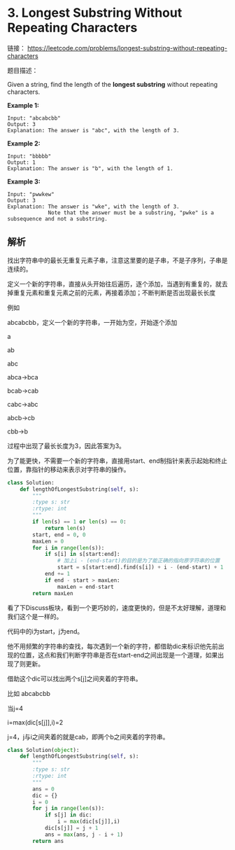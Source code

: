 # 3. Longest Substring Without Repeating Characters

链接： https://leetcode.com/problems/longest-substring-without-repeating-characters

题目描述：

Given a string, find the length of the **longest substring** without repeating characters.

**Example 1:**

```
Input: "abcabcbb"
Output: 3 
Explanation: The answer is "abc", with the length of 3. 
```

**Example 2:**

```
Input: "bbbbb"
Output: 1
Explanation: The answer is "b", with the length of 1.
```

**Example 3:**

```
Input: "pwwkew"
Output: 3
Explanation: The answer is "wke", with the length of 3. 
             Note that the answer must be a substring, "pwke" is a subsequence and not a substring.
```

## 解析

找出字符串中的最长无重复元素子串，注意这里要的是子串，不是子序列，子串是连续的。

定义一个新的字符串，直接从头开始往后遍历，逐个添加，当遇到有重复的，就去掉重复元素和重复元素之前的元素，再接着添加；不断判断是否出现最长长度

例如

abcabcbb，定义一个新的字符串，一开始为空，开始逐个添加

a

ab

abc

abca->bca

bcab->cab

cabc->abc

abcb->cb

cbb->b

过程中出现了最长长度为3，因此答案为3。

为了能更快，不需要一个新的字符串，直接用start、end制指针来表示起始和终止位置，靠指针的移动来表示对字符串的操作。

```python
class Solution:
    def lengthOfLongestSubstring(self, s):
        """
        :type s: str
        :rtype: int
        """
        if len(s) == 1 or len(s) == 0:
            return len(s)
        start, end = 0, 0
        maxLen = 0
        for i in range(len(s)):
            if s[i] in s[start:end]:
                # 加上i - (end-start)的目的是为了能正确的指向原字符串的位置
                start = s[start:end].find(s[i]) + i - (end-start) + 1
            end += 1
            if end - start > maxLen: 
                maxLen = end-start
        return maxLen
```



看了下Discuss板块，看到一个更巧妙的，速度更快的，但是不太好理解，道理和我们这个是一样的。

代码中的i为start，j为end。

他不用频繁的字符串的查找，每次遇到一个新的字符，都借助dic来标识他先前出现的位置，这点和我们判断字符串是否在start-end之间出现是一个道理，如果出现了则更新。

借助这个dic可以找出两个s[j]之间夹着的字符串。

比如 abcabcbb

当j=4

i=max(dic[s[j]],i)=2

j=4，j与i之间夹着的就是cab，即两个b之间夹着的字符串。

```python
class Solution(object):
    def lengthOfLongestSubstring(self, s):
        """
        :type s: str
        :rtype: int
        """
        ans = 0
        dic = {}
        i = 0
        for j in range(len(s)):
            if s[j] in dic:
                i = max(dic[s[j]],i)
            dic[s[j]] = j + 1
            ans = max(ans, j - i + 1)
        return ans
```
